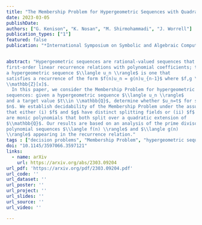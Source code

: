 ```yaml
---
title: "The Membership Problem for Hypergeometric Sequences with Quadratic Parameters"
date: 2023-03-05
publishDate:
authors: ["G. Kenison", "K. Nosan", "M. Shirmohammadi", "J. Worrell"]
publication_types: ["1"]
featured: false
publication: "*International Symposium on Symbolic and Algebraic Computation, ISSAC '23*"


abstract: "Hypergeometric sequences are rational-valued sequences that satisfy
first-order linear recurrence relations with polynomial coefficients; that is,
a hypergeometric sequence $\\langle u_n \\rangle$ is one that
satisfies a recurrence of the form $f(n)u_n = g(n)u_{n-1}$ where $f,g \\in
\\mathbb{Z}[x]$.
  In this paper, we consider the Membership Problem for hypergeometric
sequences: given a hypergeometric sequence $\\langle u_n \\rangle$
and a target value $t\\in \\mathbb{Q}$, determine whether $u_n=t$ for some index
$n$. We establish decidability of the Membership Problem under the assumption
that either (i) $f$ and $g$ have distinct splitting fields or (ii) $f$ and $g$
are monic polynomials that both split over a quadratic extension of
$\\mathbb{Q}$. Our results are based on an analysis of the prime divisors of
polynomial sequences $\\langle f(n) \\rangle$ and $\\langle g(n)
\\rangle$ appearing in the recurrence relation."
tags : ["decision problems", "Membership Problem", "hypergeometric sequences"]
doi: "10.1145/3597066.3597121"
links:
  - name: arXiv
    url: https://arxiv.org/abs/2303.09204
url_pdf: 'https://arxiv.org/pdf/2303.09204.pdf'
url_code: ''
url_dataset: ''
url_poster: ''
url_project: ''
url_slides: ''
url_source: ''
url_video: ''

---
```




